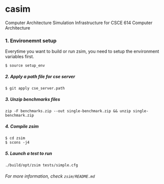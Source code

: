 # casim
Computer Architecture Simulation Infrastructure for CSCE 614 Computer Architecture



### 1. Environemnt setup

Everytime you want to build or run zsim, you need to setup the environment variables first.

```
$ source setup_env
```

##### 2. Apply a path file for cse server

```
$ git apply cse_server.path
```

##### 3. Unzip benchmarks files

```
zip -F benchmarks.zip --out single-benchmark.zip && unzip single-benchmark.zip
```

##### 4. Compile zsim

```
$ cd zsim
$ scons -j4
```

##### 5. Launch a test to run

```
./build/opt/zsim tests/simple.cfg
```



###### For more information, check `zsim/README.md`
